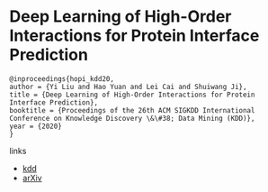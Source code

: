 # Deep Learning of High-Order Interactions for Protein Interface Prediction

```
@inproceedings{hopi_kdd20,
author = {Yi Liu and Hao Yuan and Lei Cai and Shuiwang Ji},
title = {Deep Learning of High-Order Interactions for Protein Interface Prediction},
booktitle = {Proceedings of the 26th ACM SIGKDD International Conference on Knowledge Discovery \&\#38; Data Mining (KDD)},
year = {2020}
}
```

links
- [kdd](https://www.kdd.org/kdd2020/accepted-papers/view/deep-learning-of-high-order-interactions-for-protein-interface-prediction)
- [arXiv](https://arxiv.org/abs/2007.09334)
